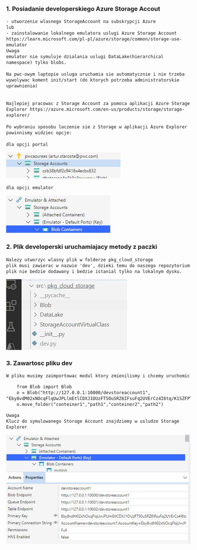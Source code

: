 
### 1. Posiadanie developerskiego Azure Storage Accout
    - utworzenie wlasnego StorageAccount na subskrypcji Azure
    lub
    - zainstalowanie lokalnego emulatora uslugi Azure Storage Account https://learn.microsoft.com/pl-pl/azure/storage/common/storage-use-emulator 
    Uwaga
    emulator nie symuluje dzialania uslugi DataLake(hierarchical namespace) tylko blobs.

    Na pwc-owym laptopie usluga uruchamia sie automatycznie i nie trzeba wywolywac koment init/start (do ktorych potrzeba administratorskie uprawnienia)
    

    Najlepiej pracowac z Storage Account za pomoca aplikacji Azure Storage Explorer https://azure.microsoft.com/en-us/products/storage/storage-explorer/

    Po wybraniu sposobu laczenie sie z Storage w aplikacji Azure Explorer powinnismy widziec opcje: 
    
    dla opcji portal
![azure_init](images/azure_init.JPG)

    dla opcji emulator
![azure_init](images/emulator_init.JPG)

### 2. Plik developerski uruchamiajacy metody z paczki

    Nalezy utworzyc wlasny plik w folderze pkg_cloud_storage
    plik musi zawierac w nazwie 'dev', dzieki temu do naszego repozytorium plik nie bedzie dodawany i bedzie istanial tylko na lokalnym dysku.
![azure_init](images/dewelop_file.JPG)

### 3. Zawartosc pliku dev
    W pliku musimy zaimportowac modul ktory zmienilismy i chcemy uruchomic
```
    from Blob import Blob
    o = Blob("http://127.0.0.1:10000/devstoreaccount1",  "Eby8vdM02xNOcqFlqUwJPLlmEtlCDXJ1OUzFT50uSRZ6IFsuFq2UVErCz4I6tq/K1SZFPTOtr/KBHBeksoGMGw==")
    o.move_folder("conteiner1","path1","conteiner2","path2")
```
    Uwaga
    Klucz do symulowanego Storage Account znajdziemy w usludze Storage Explorer
![azure_init](images/emu_storage_prop.JPG)
